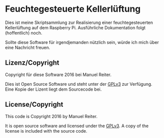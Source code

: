 # Feuchtegesteuerte Kellerlüftung

Dies ist meine Skriptsammlung zur Realisierung einer feuchtegesteuerten Kellerlüftung auf dem Raspberry Pi. Ausführliche Dokumentation folgt (hoffentlich) noch.

Sollte diese Software für irgendjemanden nützlich sein, würde ich mich über eine Nachricht freuen.

## Lizenz/Copyright

Copyright für diese Software 2016 bei Manuel Reiter.

Dies ist Open Source Software und steht unter der [GPLv3](http://www.gnu.org/licenses/gpl-3.0.txt) zur Verfügung. Eine Kopie der Lizent liegt dem Sourcecode bei.

## License/Copyright

This code is Copyright 2016 by Manuel Reiter.

It is open source software and licensed under the [GPLv3](http://www.gnu.org/licenses/gpl-3.0.txt).
A copy of the license is included with the source code.
